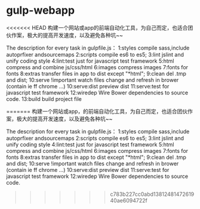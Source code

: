 # gulp-webapp
<<<<<<< HEAD
  构建一个网站或app的前端自动化工具，为自己而定，也适合团伙作案，极大的提高开发速度，以及避免各种坑~~

The description for every task in gulpfile.js：
1:styles
  compile sass,include autoprfixer andsourcemaps
2:scripts
  compile es6 to es5;
3:lint
  jslint and unify coding style
4:lint:test
  just for javascript test framework
5:html
  compress and combine js/css/html
6:images
  compress images
7:fonts
  for fonts
8:extras
  transfer files in app to dist except "*html";
9:clean
  del .tmp and dist;
10:serve !important
  watch files change and refresh in brower (contain ie ff chrome ...)
10:serve:dist
  preview dist
11:serve:test
  for javascript test framework
12:wiredep
  Wire Bower dependencies to source code.
13:build
  build project file
  
=======
  构建一个网站或app，的前端自动化工具，为自己而定，也适合团伙作案，极大的提高开发速度，以及避免各种坑~~

  The description for every task in gulpfile.js：
    1:styles
      compile sass,include autoprfixer andsourcemaps
    2:scripts
      compile es6 to es5;
    3:lint
      jslint and unify coding style
    4:lint:test
      just for javascript test framework
    5:html
      compress and combine js/css/html
    6:images
      compress images
    7:fonts
      for fonts
    8:extras
      transfer files in app to dist except "*html";
    9:clean
      del .tmp and dist;
    10:serve !important
      watch files change and refresh in brower (contain ie ff chrome ...)
    10:serve:dist
      preview dist
    11:serve:test
      for javascript test framework
    12:wiredep
      Wire Bower dependencies to source code.

      
>>>>>>> c783b227cc0abd1381248147261940ae6094722f
